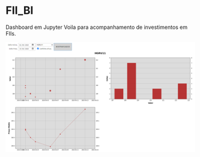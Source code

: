 # FII_BI
Dashboard em Jupyter Voila para acompanhamento de investimentos em FIIs.

![Sample](https://github.com/RolandJunior/FII_BI/blob/master/exemplo.png?raw=true)
